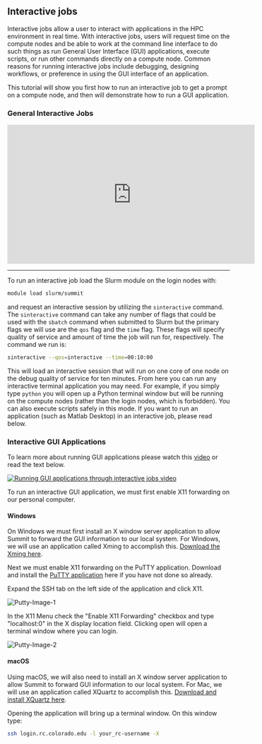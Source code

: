## Interactive jobs

Interactive jobs allow a user to interact with applications in the HPC
environment in real time. With interactive jobs, users will request
time on the compute nodes and be able to work at the command line
interface to do such things as run General User Interface (GUI)
applications, execute scripts, or run other commands directly on a
compute node.  Common reasons for running interactive jobs include
debugging, designing workflows, or preference in using the GUI
interface of an application.

This tutorial will show you first how to run an interactive job to get
a prompt on a compute node, and then will demonstrate how to run a GUI
application.

### General Interactive Jobs

<iframe width="560" height="315" src="https://www.youtube.com/embed/s53sjDubBpo" frameborder="0" allow="autoplay; encrypted-media" allowfullscreen></iframe>

---

To run an interactive job load the Slurm module on the login nodes with:

```bash
module load slurm/summit
```

and request an interactive session by utilizing the `sinteractive`
command.  The `sinteractive` command can take any number of flags that
could be used with the `sbatch` command when submitted to Slurm but
the primary flags we will use are the `qos` flag and the `time`
flag. These flags will specify quality of service and amount of
time the job will run for, respectively. The command we
run is:

```bash
sinteractive --qos=interactive --time=00:10:00
``` 

This will load an interactive session that will run on one core of one
node on the debug quality of service for ten minutes. From here you
can run any interactive terminal application you may need.  For
example, if you simply type `python` you will open up a Python
terminal window but will be running on the compute nodes (rather than
the login nodes, which is forbidden).  You can also execute scripts
safely in this mode.  If you want to run an application (such as
Matlab Desktop) in an interactive job, please read below.

### Interactive GUI Applications

To learn more about running GUI applications please watch this
[video](https://www.youtube.com/watch?v=DFnHsMxPC5w&feature=youtu.be)
or read the text below.

[![Running GUI applications through interactive jobs video](https://raw.githubusercontent.com/ResearchComputing/Research-Computing-User-Tutorials/master/Interactive-Jobs/Gui-Applications-Video.jpg)](https://www.youtube.com/watch?v=DFnHsMxPC5w&feature=youtu.be)

To run an interactive GUI application, we must first enable X11
forwarding on our personal computer.

#### Windows

On Windows we must first install an X window server application to
allow Summit to forward the GUI information to our local system. For
Windows, we will use an application called Xming to accomplish
this. [Download the Xming
here](https://sourceforge.net/projects/xming/).

Next we must enable X11 forwarding on the PuTTY application. Download
and install the [PuTTY
application](https://www.chiark.greenend.org.uk/~sgtatham/putty/latest.html)
here if you have not done so already.

Expand the SSH tab on the left side of the application and click X11.

![Putty-Image-1](https://raw.githubusercontent.com/ResearchComputing/Research-Computing-User-Tutorials/master/Interactive-Jobs/putty-1.png)

In the X11 Menu check the "Enable X11 Forwarding" checkbox and type
"localhost:0" in the X display location field.  Clicking open will
open a terminal window where you can login.

![Putty-Image-2](https://raw.githubusercontent.com/ResearchComputing/Research-Computing-User-Tutorials/master/Interactive-Jobs/putty-2.png)

#### macOS

Using macOS, we will also need to install an X window server
application to allow Summit to forward GUI information to our local
system. For Mac, we will use an application called XQuartz to
accomplish this. [Download and install XQuartz
here](https://www.xquartz.org/).

Opening the application will bring up a terminal window. On this window type:

```bash
ssh login.rc.colorado.edu -l your_rc-username -X
``` 
